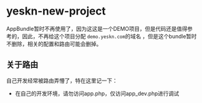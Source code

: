 yeskn-new-project
=================

AppBundle暂时不再使用了，因为这这是一个DEMO项目，但是代码还是值得参考的，因此，不再给这个项目分配 `demo.yeskn.com`的域名
，但是这个bundle暂时不删除，相关的配置和路由可能会删掉。


## 关于路由

自己开发经常被路由弄懵了，特在这里记一下：

- 在自己的开发环境，请勿访问app.php，仅访问app_dev.php进行调试
